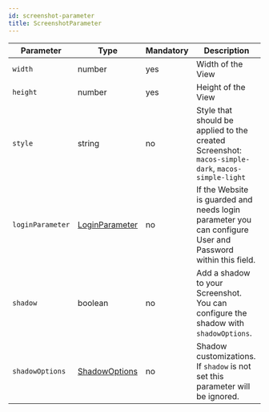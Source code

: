 ```yaml
---
id: screenshot-parameter
title: ScreenshotParameter
---
```


| Parameter        | Type                                  | Mandatory | Description                                                                                                |
| ---------------- | ------------------------------------- | --------- | ---------------------------------------------------------------------------------------------------------- |
| `width`          | number                                | yes       | Width of the View                                                                                          |
| `height`         | number                                | yes       | Height of the View                                                                                         |
| `style`          | string                                | no        | Style that should be applied to the created Screenshot: `macos-simple-dark`, `macos-simple-light`          |
| `loginParameter` | [LoginParameter](./LoginParameter.md) | no        | If the Website is guarded and needs login parameter you can configure User and Password within this field. |
| `shadow`         | boolean                               | no        | Add a shadow to your Screenshot. You can configure the shadow with `shadowOptions`.                        |
| `shadowOptions`  | [ShadowOptions](./ShadowOptions.md)   | no        | Shadow customizations. If `shadow` is not set this parameter will be ignored.                              |
